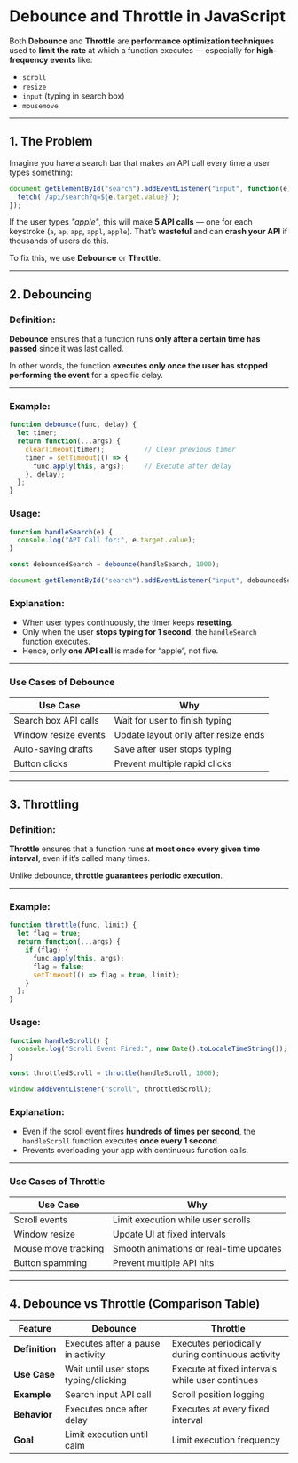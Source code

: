 # **Debounce and Throttle in JavaScript**

Both **Debounce** and **Throttle** are **performance optimization techniques** used to **limit the rate** at which a function executes — especially for **high-frequency events** like:

* `scroll`
* `resize`
* `input` (typing in search box)
* `mousemove`

---

## **1. The Problem**

Imagine you have a search bar that makes an API call every time a user types something:

```js
document.getElementById("search").addEventListener("input", function(e) {
  fetch(`/api/search?q=${e.target.value}`);
});
```

If the user types *"apple"*, this will make **5 API calls** — one for each keystroke (`a`, `ap`, `app`, `appl`, `apple`).
That’s **wasteful** and can **crash your API** if thousands of users do this.

To fix this, we use **Debounce** or **Throttle**.

---

## **2. Debouncing**

### **Definition:**

**Debounce** ensures that a function runs **only after a certain time has passed** since it was last called.

In other words, the function **executes only once the user has stopped performing the event** for a specific delay.

---

### **Example:**

```js
function debounce(func, delay) {
  let timer;
  return function(...args) {
    clearTimeout(timer);          // Clear previous timer
    timer = setTimeout(() => {
      func.apply(this, args);     // Execute after delay
    }, delay);
  };
}
```

### **Usage:**

```js
function handleSearch(e) {
  console.log("API Call for:", e.target.value);
}

const debouncedSearch = debounce(handleSearch, 1000);

document.getElementById("search").addEventListener("input", debouncedSearch);
```

### **Explanation:**

* When user types continuously, the timer keeps **resetting**.
* Only when the user **stops typing for 1 second**, the `handleSearch` function executes.
* Hence, only **one API call** is made for “apple”, not five.

---

### **Use Cases of Debounce**

| Use Case             | Why                                  |
| -------------------- | ------------------------------------ |
| Search box API calls | Wait for user to finish typing       |
| Window resize events | Update layout only after resize ends |
| Auto-saving drafts   | Save after user stops typing         |
| Button clicks        | Prevent multiple rapid clicks        |

---

## **3. Throttling**

### **Definition:**

**Throttle** ensures that a function runs **at most once every given time interval**, even if it’s called many times.

Unlike debounce, **throttle guarantees periodic execution**.

---

### **Example:**

```js
function throttle(func, limit) {
  let flag = true;
  return function(...args) {
    if (flag) {
      func.apply(this, args);
      flag = false;
      setTimeout(() => flag = true, limit);
    }
  };
}
```

### **Usage:**

```js
function handleScroll() {
  console.log("Scroll Event Fired:", new Date().toLocaleTimeString());
}

const throttledScroll = throttle(handleScroll, 1000);

window.addEventListener("scroll", throttledScroll);
```

### **Explanation:**

* Even if the scroll event fires **hundreds of times per second**,
  the `handleScroll` function executes **once every 1 second**.
* Prevents overloading your app with continuous function calls.

---

### **Use Cases of Throttle**

| Use Case            | Why                                    |
| ------------------- | -------------------------------------- |
| Scroll events       | Limit execution while user scrolls     |
| Window resize       | Update UI at fixed intervals           |
| Mouse move tracking | Smooth animations or real-time updates |
| Button spamming     | Prevent multiple API hits              |

---

## **4. Debounce vs Throttle (Comparison Table)**

| Feature        | Debounce                              | Throttle                                         |
| -------------- | ------------------------------------- | ------------------------------------------------ |
| **Definition** | Executes after a pause in activity    | Executes periodically during continuous activity |
| **Use Case**   | Wait until user stops typing/clicking | Execute at fixed intervals while user continues  |
| **Example**    | Search input API call                 | Scroll position logging                          |
| **Behavior**   | Executes once after delay             | Executes at every fixed interval                 |
| **Goal**       | Limit execution until calm            | Limit execution frequency                        |
